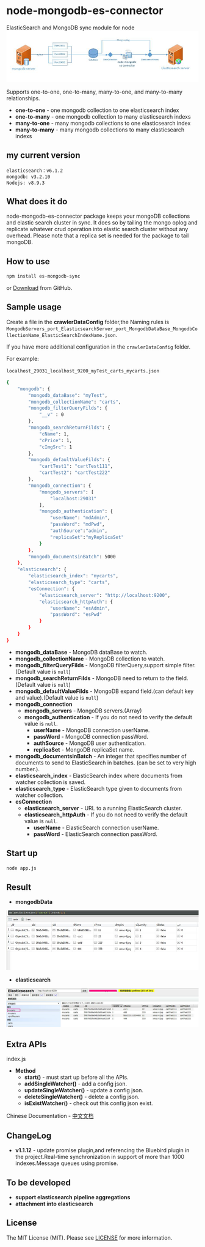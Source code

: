# node-mongodb-es-connector

ElasticSearch and MongoDB sync module for node
![structure]

Supports one-to-one, one-to-many, many-to-one, and many-to-many relationships.

- **one-to-one** - one mongodb collection to one elasticsearch index
- **one-to-many** - one mongodb collection to many elasticsearch indexs
- **many-to-one** - many mongodb collections to one elasticsearch index
- **many-to-many** - many mongodb collections to many elasticsearch indexs

## my current version

    elasticsearch：v6.1.2
    mongodb: v3.2.10
    Nodejs: v8.9.3

## What does it do

node-mongodb-es-connector package keeps your mongoDB collections and elastic search cluster in sync. It does so by tailing the mongo oplog and replicate whatever crud operation into elastic search cluster without any overhead. Please note that a replica set is needed for the package to tail mongoDB.

## How to use

```bash
npm install es-mongodb-sync
```

or [Download](https://github.com/zhr85210078/node-mongodb-es-connector/tree/master) from GitHub.

## Sample usage

Create a file in the **crawlerDataConfig** folder,the Naming rules is `MongodbServers_port_ElasticsearchServer_port_MongodbDataBase_MongodbCollectionName_ElasticSearchIndexName.json`.

If you have more additional configuration in the `crawlerDataConfig` folder.

For example:

`localhost_29031_localhost_9200_myTest_carts_mycarts.json`

```bash
{
    "mongodb": {
        "mongodb_dataBase": "myTest",
        "mongodb_collectionName": "carts",
        "mongodb_filterQueryFilds": {
            "__v" : 0
        },
        "mongodb_searchReturnFilds": {
            "cName": 1,
            "cPrice": 1,
            "cImgSrc": 1
        },
        "mongodb_defaultValueFilds": {
            "cartTest1": "cartTest111",
            "cartTest2": "cartTest222"
        },
        "mongodb_connection": {
            "mongodb_servers": [
                "localhost:29031"
            ],
            "mongodb_authentication": {
                "userName": "mdAdmin",
                "passWord": "mdPwd",
                "authSource":"admin",
                "replicaSet":"myReplicaSet"
            }
        },
        "mongodb_documentsinBatch": 5000
    },
    "elasticsearch": {
        "elasticsearch_index": "mycarts",
        "elasticsearch_type": "carts",
        "esConnection": {
            "elasticsearch_server": "http://localhost:9200",
            "elasticsearch_httpAuth": {
                "userName": "esAdmin",
                "passWord": "esPwd"
            }
        }
    }
}
```

- **mongodb_dataBase** - MongoDB dataBase to watch.
- **mongodb_collectionName** - MongoDB collection to watch.
- **mongodb_filterQueryFilds** - MongoDB filterQuery,support simple filter.(Default value is `null`)
- **mongodb_searchReturnFilds** - MongoDB need to return to the field.(Default value is `null`)
- **mongodb_defaultValueFilds** - MongoDB expand field.(can default key and value).(Default value is `null`)
- **mongodb_connection**
  - **mongodb_servers** - MongoDB servers.(Array)
  - **mongodb_authentication** - If you do not need to verify the default value is `null`.
    - **userName** - MongoDB connection userName.
    - **passWord** - MongoDB connection passWord.
    - **authSource** - MongoDB user authentication.
    - **replicaSet** - MongoDB replicaSet name.
- **mongodb_documentsinBatch** - An integer that specifies number of documents to send to ElasticSearch in batches. (can be set to very high number.).
- **elasticsearch_index** - ElasticSearch index where documents from watcher collection is saved.
- **elasticsearch_type** - ElasticSearch type given to documents from watcher collection.
- **esConnection**
  - **elasticsearch_server** - URL to a running ElasticSearch cluster.
  - **elasticsearch_httpAuth** - If you do not need to verify the default value is `null`.
    - **userName** - ElasticSearch connection userName.
    - **passWord** - ElasticSearch connection passWord.

## Start up

```bash
node app.js
```

## Result

- **mongodbData**

![mongodb]

- **elasticsearch**

![elasticsearch]

## Extra APIs

index.js

- **Method**
  - **start()** - must start up before all the APIs.
  - **addSingleWatcher()** - add a config json.
  - **updateSingleWatcher()** - update a config json.
  - **deleteSingleWatcher()** - delete a config json.
  - **isExistWatcher()** - check out this config json exist.

Chinese Documentation - [中文文档](./README.zh-CN.md)

## ChangeLog

- **v1.1.12** - update promise plugin,and referencing the Bluebird plugin in the project.Real-time synchronization in support of more than 1000 indexes.Message queues using promise.

## To be developed

- **support elasticsearch pipeline aggregations**
- **attachment into elasticsearch**

## License

The MIT License (MIT). Please see [LICENSE](LICENSE) for more information.

[structure]:./test/img/structure.jpg "structure"

[mongodb]:./test/img/mongoDB.jpg "mongodb"

[elasticsearch]:./test/img/elasticsearch.jpg "elasticsearch"